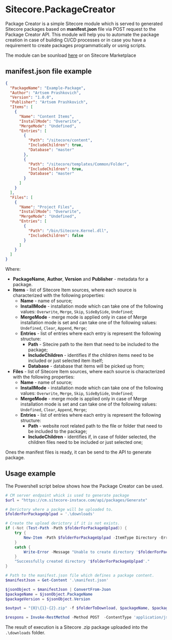 # Sitecore.PackageCreator

Package Creator is a simple Sitecore module which is served to generated Sitecore packages based on **manifest.json** file via POST request to the Package Creator API. This module will help you to automate the package creation in case of building CI/CD processes or in case you have a requirement to create packages programmatically or usnig scripts.

The module can be sounload [here](Sitecore%20Packages/Package-Creator-1.0.zip) or on Sitecore Marketplace

## manifest.json file example

```json
{
  "PackageName": "Example-Package",
  "Author": "Artsem Prashkovich",
  "Version": "1.0.0",
  "Publisher": "Artsem Prashkovich",
  "Items": [
    {
      "Name": "Content Items",
      "InstallMode": "Overwrite",
      "MergeMode": "Undefined",
      "Entries": [
        {
          "Path": "/sitecore/content",
          "IncludeChildren": true,
          "Database": "master"
        },
        {
          "Path": "/sitecore/templates/Common/Folder",
          "IncludeChildren": true,
          "Database": "master"
        }
      ]
    }
  ],
  "Files": [
    {
      "Name": "Project Files",
      "InstallMode": "Overwrite",
      "MergeMode": "Undefined",
      "Entries": [
        {
          "Path": "/bin/Sitecore.Kernel.dll",
          "IncludeChildren": false
        }
      ]
    }
  ]
}
```

Where: 
- **PackageName**, **Author**, **Version** and **Publisher** - metadata for a package.
- **Items** - list of Sitecore Item sources, where each source is characterized with the following properties:
  - **Name** - name of source;
  - **InstallMode** - installation mode which can take one of the following values: `Overwrite`, `Merge`, `Skip`, `SideBySide`, `Undefined`;
  - **MergeMode** - merge mode is applied only in case of Merge installation mode is set and can take one of the following values: `Undefined`, `Clear`, `Append`, `Merge`;
  - **Entries** - list of entries where each entry is represent the following structure:
    - **Path** - Sitecire path to the item that need to be included to the package;
    - **IncludeChildren** - identifies if the children items need to be included or just selected item itself;
    - **Database** - database that items will be picked up from;
- **Files** - list of Sitecore Item sources, where each source is characterized with the following properties:
  - **Name** - name of source;
  - **InstallMode** - installation mode which can take one of the following values: `Overwrite`, `Merge`, `Skip`, `SideBySide`, `Undefined`;
  - **MergeMode** - merge mode is applied only in case of Merge installation mode is set and can take one of the following values: `Undefined`, `Clear`, `Append`, `Merge`;
  - **Entries** - list of entries where each entry is represent the following structure:
    - **Path** - website root related path to the file or folder that need to be included to the package;
    - **IncludeChildren** - identifies if, in case of folder selected, the children files need to be included or just selected one;

Ones the manifest files is ready, it can be send to the API to generate package.

## Usage example

The Powershell script below shows how the Package Creator can be used.

```powershell
# CM server endpoint whick is used to generate package
$url = "https://cm.sitecore-instace.com/api/packages/Generate"

# Derictory where a packge will be uploaded to.
$folderForPackageUplpad = '.\downloads'

# Create the upload derictory if it is not exists.
if (-Not (Test-Path -Path $folderForPackageUplpad)) { 
	try {
        New-Item -Path $folderForPackageUplpad -ItemType Directory -ErrorAction Stop | Out-Null #-Force
    }
    catch {
        Write-Error -Message "Unable to create directory '$folderForPackageUplpad'. Error was: $_" -ErrorAction Stop
    }
    "Successfully created directory '$folderForPackageUplpad'."
}

# Path to the manifest.json file which defines a package content.
$manifestJson = Get-Content '.\manifest.json'

$jsonObject = $manifestJson | ConvertFrom-Json
$packageName = $jsonObject.PackageName
$packageVersion = $jsonObject.Version

$output = "{0}\{1}-{2}.zip" -f $folderToDownload, $packageName, $packageVersion

$respons = Invoke-RestMethod -Method POST  -ContentType 'application/json' -Uri $url -body $manifestJson -OutFile $output

```
The result of execution is a Sitecore .zip package uploaded into the `.\downloads` folder.
